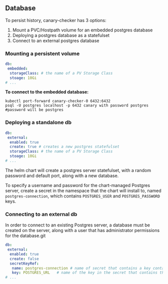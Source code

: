 ## Database

To persist history, canary-checker has 3 options:

1. Mount a PVC/Hostpath volume for an embedded postgres database
2. Deploying a postgres database as a statefulset
3. Connect to an external postgres database

### Mounting a persistent volume

```yaml title="values.yaml"
db:
 embedded:
  storageClass: # the name of a PV Storage Class
  stoage: 10Gi
# ...
```

**To connect to the embedded database:**

```shell
kubectl port-forward canary-checker-0 6432:6432
psql -U postgres localhost -p 6432 canary with password postgres #password will be postgres
```

### Deploying a standalone db

```yaml title="values.yaml"
db:
 external:
  enabled: true
  create: true # creates a new postgres statefulset
  storageClass: # the name of a PV Storage Class
  stoage: 10Gi
# ...
```

The helm chart will create a postgres server statefulset, with a random password and default port, along with a new database.

To specify a username and password for the chart-managed Postgres server, create a secret in the namespace that the chart will install to, named `postgres-connection`, which contains `POSTGRES_USER` and `POSTGRES_PASSWORD` keys.

### Connecting to an external db

In order to connect to an existing Postgres server, a database must be created on the server, along with a user that has administrator permissions for the database.git

```yaml title="values.yaml"
db:
 external:
  enabled: true
  create: false
  secretKeyRef:
   name: postgres-connection # name of secret that contains a key containging the postgres connection URI
   key: POSTGRES_URL   # name of the key in the secret that contains the postgres connection URI
# ...
```
